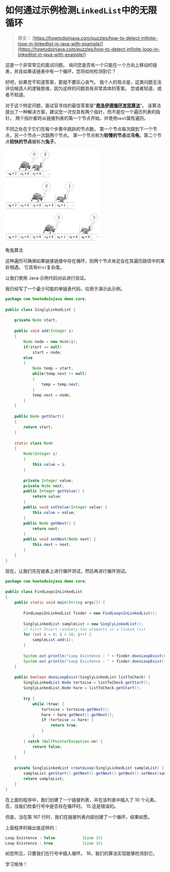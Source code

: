 # 如何通过示例检测`LinkedList`中的无限循环

> 原文： [https://howtodoinjava.com/puzzles/how-to-detect-infinite-loop-in-linkedlist-in-java-with-example/](https://howtodoinjava.com/puzzles/how-to-detect-infinite-loop-in-linkedlist-in-java-with-example/)

这是一个非常常见的面试问题。 询问您是否有一个只能在一个方向上移动的链表，并且如果该链表中有一个循环，您将如何检测到它？

好吧，如果您不知道答案，那就不要灰心丧气。 我个人的观点是，这类问题无法评估候选人的逻辑思维，因为这样的问题具有非常具体的答案。 您或者知道，或者不知道。

对于这个特定问题，面试官寻找的最佳答案是“[**弗洛伊德循环发现算法**](https://en.wikipedia.org/wiki/Cycle_detection#Tortoise_and_hare "Floyd's Cycle-Finding Algorithm")”。 该算法提出了一种解决方案，建议您一次仅具有两个指针，而不是仅一个遍历列表的指针。 两个指针都将从链接列表的第一个节点开始，并使用`next`属性遍历。

不同之处在于它们在每个步骤中跳跃的节点数。 第一个节点每次跳到下一个节点，另一个节点一次跳两个节点。 第一个节点称为**较慢的节点**或**乌龟**，第二个节点**较快的节点**被称为**兔子**。

![Tortoise_and_hare_algorithm](img/8c26d6ea55ebd97b8a8cabe219609ffc.png "Tortoise and hare algorithm")

龟兔算法



这种遍历可确保如果链接链接中存在循环，则两个节点肯定会在其遍历路径中的某处相遇。 它具有`O(n)`复杂度。

让我们使用 Java 示例代码对此进行验证。

我已经写了一个最少可能的单链表代码，仅用于演示此示例。

```java
package com.howtodoinjava.demo.core;

public class SinglyLinkedList {

	private Node start;

	public void add(Integer i)
	{
		Node node = new Node(i);
		if(start == null)
			start = node;
		else
		{
			Node temp = start;
			while(temp.next != null)
			{
				temp = temp.next;
			}
			temp.next = node;
		}
	}

	public Node getStart()
	{
		return start;
	}

	static class Node
	{
		Node(Integer i)
		{
			this.value = i;
		}

		private Integer value;
		private Node next;
		public Integer getValue() {
			return value;
		}
		public void setValue(Integer value) {
			this.value = value;
		}
		public Node getNext() {
			return next;
		}
		public void setNext(Node next) {
			this.next = next;
		}
	}
}

```

现在，让我们先在链表上进行循环测试，然后再进行循环测试。

```java
package com.howtodoinjava.demo.core;

public class FindLoopsInLinkedList
{
	public static void main(String args[]) {

		FindLoopsInLinkedList finder = new FindLoopsInLinkedList();

		SinglyLinkedList sampleList = new SinglyLinkedList();
		// First Insert randomly ten elements in a linked list
		for (int i = 0; i < 10; i++) {
			sampleList.add(i);
		}

		System.out.println("Loop Existence : " + finder.doesLoopExist(sampleList));
		System.out.println("Loop Existence : " + finder.doesLoopExist(finder.createLoop(sampleList)));
	}

	public boolean doesLoopExist(SinglyLinkedList listToCheck) {
		SinglyLinkedList.Node tortoise = listToCheck.getStart();
		SinglyLinkedList.Node hare = listToCheck.getStart();

		try {
			while (true) {
				tortoise = tortoise.getNext();
				hare = hare.getNext().getNext();
				if (tortoise == hare) {
					return true;
				}
			}
		} catch (NullPointerException ne) {
			return false;
		}
	}

	private SinglyLinkedList createLoop(SinglyLinkedList sampleList) {
		sampleList.getStart().getNext().getNext().getNext().setNext(sampleList.getStart().getNext());
		return sampleList;
	}
}

```

在上面的程序中，我们创建了一个链接列表，并在该列表中插入了 10 个元素。 否，当我们检查行号中是否存在循环时。 15 这是错误的。

但是，当在第 167 行时，我们在链接列表内部创建了一个循环，结果如愿。

上面程序的输出是这样的：

```java
Loop Existence : false            [Line 15]
Loop Existence : true             [Line 16]

```

如您所见，只要我们在行号中插入循环。 16，我们的算法实现能够检测到它。

学习愉快！